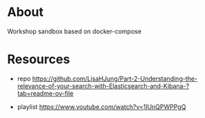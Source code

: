 # About
Workshop sandbox based on docker-compose

# Resources
- repo
   https://github.com/LisaHJung/Part-2-Understanding-the-relevance-of-your-search-with-Elasticsearch-and-Kibana-?tab=readme-ov-file

- playlist
 https://www.youtube.com/watch?v=1lUnQPWPPgQ
